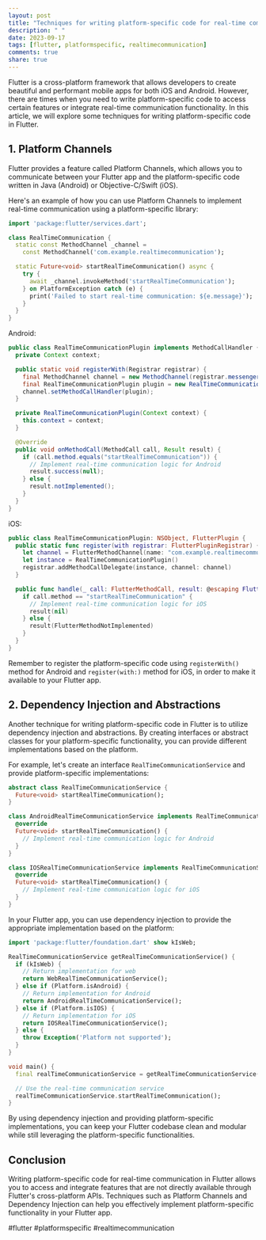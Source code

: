 ```yaml
---
layout: post
title: "Techniques for writing platform-specific code for real-time communication in Flutter."
description: " "
date: 2023-09-17
tags: [flutter, platformspecific, realtimecommunication]
comments: true
share: true
---
```


Flutter is a cross-platform framework that allows developers to create beautiful and performant mobile apps for both iOS and Android. However, there are times when you need to write platform-specific code to access certain features or integrate real-time communication functionality. In this article, we will explore some techniques for writing platform-specific code in Flutter.

## 1. Platform Channels

Flutter provides a feature called Platform Channels, which allows you to communicate between your Flutter app and the platform-specific code written in Java (Android) or Objective-C/Swift (iOS).

Here's an example of how you can use Platform Channels to implement real-time communication using a platform-specific library:

```dart
import 'package:flutter/services.dart';

class RealTimeCommunication {
  static const MethodChannel _channel =
    const MethodChannel('com.example.realtimecommunication');

  static Future<void> startRealTimeCommunication() async {
    try {
      await _channel.invokeMethod('startRealTimeCommunication');
    } on PlatformException catch (e) {
      print('Failed to start real-time communication: ${e.message}');
    }
  }
}
```

Android:

```java
public class RealTimeCommunicationPlugin implements MethodCallHandler {
  private Context context;

  public static void registerWith(Registrar registrar) {
    final MethodChannel channel = new MethodChannel(registrar.messenger(), "com.example.realtimecommunication");
    final RealTimeCommunicationPlugin plugin = new RealTimeCommunicationPlugin(registrar.context());
    channel.setMethodCallHandler(plugin);
  }

  private RealTimeCommunicationPlugin(Context context) {
    this.context = context;
  }

  @Override
  public void onMethodCall(MethodCall call, Result result) {
    if (call.method.equals("startRealTimeCommunication")) {
      // Implement real-time communication logic for Android
      result.success(null);
    } else {
      result.notImplemented();
    }
  }
}
```

iOS:

```swift
public class RealTimeCommunicationPlugin: NSObject, FlutterPlugin {
  public static func register(with registrar: FlutterPluginRegistrar) {
    let channel = FlutterMethodChannel(name: "com.example.realtimecommunication", binaryMessenger: registrar.messenger())
    let instance = RealTimeCommunicationPlugin()
    registrar.addMethodCallDelegate(instance, channel: channel)
  }

  public func handle(_ call: FlutterMethodCall, result: @escaping FlutterResult) {
    if call.method == "startRealTimeCommunication" {
      // Implement real-time communication logic for iOS
      result(nil)
    } else {
      result(FlutterMethodNotImplemented)
    }
  }
}
```

Remember to register the platform-specific code using `registerWith()` method for Android and `register(with:)` method for iOS, in order to make it available to your Flutter app.

## 2. Dependency Injection and Abstractions

Another technique for writing platform-specific code in Flutter is to utilize dependency injection and abstractions. By creating interfaces or abstract classes for your platform-specific functionality, you can provide different implementations based on the platform.

For example, let's create an interface `RealTimeCommunicationService` and provide platform-specific implementations:

```dart
abstract class RealTimeCommunicationService {
  Future<void> startRealTimeCommunication();
}

class AndroidRealTimeCommunicationService implements RealTimeCommunicationService {
  @override
  Future<void> startRealTimeCommunication() {
    // Implement real-time communication logic for Android
  }
}

class IOSRealTimeCommunicationService implements RealTimeCommunicationService {
  @override
  Future<void> startRealTimeCommunication() {
    // Implement real-time communication logic for iOS
  }
}
```

In your Flutter app, you can use dependency injection to provide the appropriate implementation based on the platform:

```dart
import 'package:flutter/foundation.dart' show kIsWeb;

RealTimeCommunicationService getRealTimeCommunicationService() {
  if (kIsWeb) {
    // Return implementation for web
    return WebRealTimeCommunicationService();
  } else if (Platform.isAndroid) {
    // Return implementation for Android
    return AndroidRealTimeCommunicationService();
  } else if (Platform.isIOS) {
    // Return implementation for iOS
    return IOSRealTimeCommunicationService();
  } else {
    throw Exception('Platform not supported');
  }
}

void main() {
  final realTimeCommunicationService = getRealTimeCommunicationService();

  // Use the real-time communication service
  realTimeCommunicationService.startRealTimeCommunication();
}
```

By using dependency injection and providing platform-specific implementations, you can keep your Flutter codebase clean and modular while still leveraging the platform-specific functionalities.

## Conclusion

Writing platform-specific code for real-time communication in Flutter allows you to access and integrate features that are not directly available through Flutter's cross-platform APIs. Techniques such as Platform Channels and Dependency Injection can help you effectively implement platform-specific functionality in your Flutter app.

#flutter #platformspecific #realtimecommunication